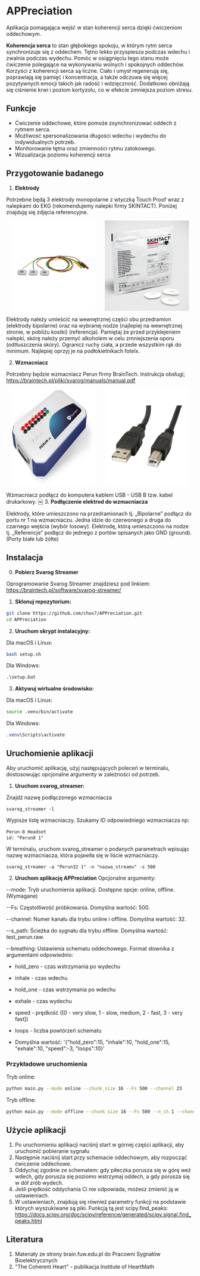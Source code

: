 # APPreciation
Aplikacja pomagająca wejść w stan koherencji serca dzięki ćwiczeniom oddechowym.

**Koherencja serca** to stan głębokiego spokoju, w którym rytm serca synchronizuje się z oddechem. Tętno lekko przyspiesza podczas wdechu i zwalnia podczas wydechu. Pomóc w osiągnięciu tego stanu może ćwiczenie polegające na wykonywaniu wolnych i spokojnych oddechów. Korzyści z koherencji serca są liczne. Ciało i umysł regenerują się, poprawiają się pamięć i koncentracja, a także odczuwa się więcej pozytywnych emocji takich jak radość i wdzięczność. Dodatkowo obniżają się ciśnienie krwi i poziom kortyzolu, co w efekcie zmniejsza poziom stresu.

## Funkcje
* Ćwiczenie oddechowe, które pomoże zsynchronizować oddech z rytmem serca.
* Możliwość spersonalizowania długości wdechu i wydechu do indywidualnych potrzeb.
* Monitorowanie tętna oraz zmienności rytmu zatokowego.
* Wizualizacja poziomu koherencji serca

## Przygotowanie badanego

1. **Elektrody** 

Potrzebne będą 3 elektrody monopolarne z wtyczką Touch Proof wraz z nalepkami do EKG (rekomendujemy nalepki firmy SKINTACT). 
Poniżej znajdują się zdjęcia referencyjne. 

<div style="display: flex; justify-content: space-around;">
<img src="assets/images/1.jpeg" alt="Obrazek 1" style="width: 45%;" />
<img src="assets/images/2.jpeg" alt="Obrazek 2" style="width: 45%;" />
</div>

Elektrody należy umieścić na wewnętrznej części obu przedramion (elektrody bipolarne) oraz na wybranej nodze (najlepiej na wewnętrznej stronie, w pobliżu kostki) (referencja). Pamiętaj że przed przyklejeniem nalepki, skórę należy przemyć  alkoholem w celu zmniejszenia oporu (odtłuszczenia skóry). Ogranicz ruchy ciała, a przede wszystkim rąk do minimum. Najlepiej oprzyj je na podłokietnikach fotelx.

2. **Wzmacniacz**

Potrzebny będzie wzmacniacz Perun firmy BrainTech. Instrukcja obsługi;
https://braintech.pl/pliki/svarog/manuals/manual.pdf

<div style="display: flex; justify-content: space-around;">
<img src="assets/images/3.jpeg" alt="Obrazek 3" style="width: 45%;" />
<img src="assets/images/4.jpeg" alt="Obrazek 4" style="width: 45%;" />
</div>

Wzmacniacz podłącz do komputera kablem USB - USB B tzw. kabel drukarkowy.
￼
3. **Podłączenie elektrod do wzmacniacza**

Elektrody, które umieszczono na przedramionach tj. „Bipolarne” podłącz do portu nr 1 na wzmacniaczu. Jedna idzie do czerwonego a druga do czarnego wejścia (wybór losowy). Elektrodę, którą umieszczono na nodze tj. „Referencje” podłącz do jednego z portów opisanych jako GND (ground). (Porty białe lub żółte)

## Instalacja

0. **Pobierz Svarog Streamer**

Oprogramowanie Svarog Streamer znajdziesz pod linkiem:
https://braintech.pl/software/svarog-streamer/

1. **Sklonuj repozytorium:**

```bash
git clone https://github.com/chox7/APPreciation.git
cd APPreciation
```

2. **Uruchom skrypt instalacyjny:**

Dla macOS i Linux:
```bash
bash setup.sh 
```
Dla Windows:
```bat
.\setup.bat      
```

3. **Aktywuj wirtualne środowisko:**

Dla macOS i Linux:
```bash
source .venv/bin/activate 
```
Dla Windows:
```PowerShell
.venv\Scripts\activate
```
## Uruchomienie aplikacji 
Aby uruchomić aplikację, użyj następujących poleceń w terminalu, dostosowując opcjonalne argumenty w zależności od potrzeb.

1. **Uruchom svarog_streamer:**

Znajdź nazwę podłączonego wzmacniacza
```
svarog_streamer -l 
```

Wypisze listę wzmacniaczy. Szukamy ID odpowiedniego wzmacniacza np: 
```
Perun-8 Headset
id: "Perun8 1"
```

W terminalu, uruchom svarog_streamer o podanych parametrach wpisując nazwę wzmacniacza, która pojawiła się w liście wzmacniaczy.
```
svarog_streamer -a "Perun32 1" -n "nazwa_streamu" -s 500
```

2. **Uruchom aplikację APPreciation**
Opcjonalne argumenty:

--mode: Tryb uruchomienia aplikacji. Dostępne opcje: online, offline. (Wymagane)

--Fs: Częstotliwość próbkowania. Domyślna wartość: 500.

--channel: Numer kanału dla trybu online i offline. Domyślna wartość: 32.

--s_path: Ścieżka do sygnału dla trybu offline. Domyślna wartość: test_perun.raw.

--breathing: Ustawienia schematu oddechowego. Format słownika z argumentami odpowiednio:

* hold_zero - czas wstrzymania po wydechu

* inhale - czas wdechu

* hold_one - czas wstrzymania po wdechu

* exhale - czas wydechu

* speed - prędkość ([0 - very slow, 1 - slow, medium, 2 - fast, 3 - very fast])

* loops - liczba powtórzeń schematu

* Domyślna wartość: '{"hold_zero":15, "inhale":10, "hold_one":15, "exhale":10, "speed":-3, "loops":10}'

### Przykładowe uruchomienia
Tryb online:

```bash
python main.py --mode online --chunk_size 16 --Fs 500 --channel 23
```

Tryb offline:

```bash
python main.py --mode offline --chunk_size 16 --Fs 500 --n_ch 1 --channel 0 --s_path test_perun.raw
```


## Użycie aplikacji
1. Po uruchomieniu aplikacji naciśnij start w górnej części aplikacji, aby uruchomić pobieranie sygnału
2. Następnie naciśnij start przy schemacie oddechowym, aby rozpocząć ćwiczenie oddechowe.
3. Oddychaj zgodnie ze schematem: gdy piłeczka porusza się w górę weź wdech, gdy porusza się poziomo wstrzymaj oddech, a gdy porusza się w dół zrób wydech.
4. Jeśli prędkość oddychania Ci nie odpowiada, możesz zmienić ją w ustawieniach.
5. W ustawieniach, znajdują się również parametry funkcji na podstawie których wyszukiwane są piki. Funkcją tą jest scipy.find_peaks: https://docs.scipy.org/doc/scipy/reference/generated/scipy.signal.find_peaks.html

## Literatura
1. Materiały ze strony brain.fuw.edu.pl do Pracowni Sygnałów Bioelektrycznych
2. "The Coherent Heart" - publikacja Institute of HeartMath
